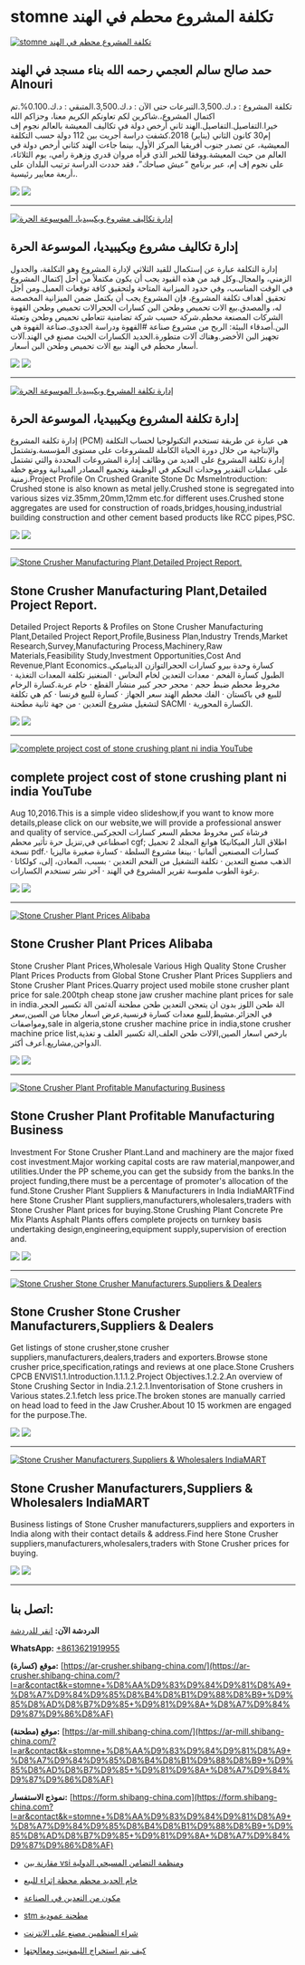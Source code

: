 # stomne تكلفة المشروع محطم في الهند

<a href="https://swt.shibang-china.com/?l=ar&img&k=stomne+%D8%AA%D9%83%D9%84%D9%81%D8%A9+%D8%A7%D9%84%D9%85%D8%B4%D8%B1%D9%88%D8%B9+%D9%85%D8%AD%D8%B7%D9%85+%D9%81%D9%8A+%D8%A7%D9%84%D9%87%D9%86%D8%AF" target="_blank">![stomne تكلفة المشروع محطم في الهند](http://static.shibang-china.com/all-800x300/207.jpg)</a>

## حمد صالح سالم العجمي رحمه الله بناء مسجد في الهند Alnouri
تكلفة المشروع : د.ك.3,500.التبرعات حتى الآن : د.ك.3,500.المتبقي : د.ك.0.100%.تم اكتمال المشروع،.شاكرين لكم تعاونكم الكريم معنا، وجزاكم الله خيرا.التفاصيل.التفاصيل.الهند ثاني أرخص دولة في تكاليف المعيشة بالعالم نجوم إف إم30 كانون الثاني (يناير) 2018.كشفت دراسة أجريت بين 112 دولة حسب التكلفة المعيشية، عن تصدر جنوب أفريقيا المركز الأول، بينما جاءت الهند كثاني أرخص دولة في العالم من حيث المعيشة.ووفقا للخبر الذي قرأه مروان قدري وزهرة رامي، يوم الثلاثاء، على نجوم إف إم، عبر برنامج “عيش صباحك”، فقد حددت الدراسة ترتيب البلدان على أربعة معايير رئيسية،.


<a href="https://whatsapp.shibangsoft.com/WhatsApp.php" target="_blank" title="WhatsApp">![](http://static.shibang-china.com/icon/whatsapp.png)</a> <a href="https://swt.shibang-china.com/?l=ar&icon&k=stomne+%D8%AA%D9%83%D9%84%D9%81%D8%A9+%D8%A7%D9%84%D9%85%D8%B4%D8%B1%D9%88%D8%B9+%D9%85%D8%AD%D8%B7%D9%85+%D9%81%D9%8A+%D8%A7%D9%84%D9%87%D9%86%D8%AF" target="_blank">![](http://static.shibang-china.com/icon/chat-ar.png)</a>

---

<a href="https://swt.shibang-china.com/?l=ar&img&k=stomne+%D8%AA%D9%83%D9%84%D9%81%D8%A9+%D8%A7%D9%84%D9%85%D8%B4%D8%B1%D9%88%D8%B9+%D9%85%D8%AD%D8%B7%D9%85+%D9%81%D9%8A+%D8%A7%D9%84%D9%87%D9%86%D8%AF" target="_blank">![إدارة تكاليف مشروع ويكيبيديا، الموسوعة الحرة](http://static.shibang-china.com/all-800x300/941.jpg)</a>

## إدارة تكاليف مشروع ويكيبيديا، الموسوعة الحرة
إدارة التكلفة عبارة عن إستكمال للقيد الثلاثي لإدارة المشروع وهو التكلفة، والجدول الزمني، والمجال.وكل قيد من هذه القيود يجب أن يكون مكتملاً من أجل إكتمال المشروع في الوقت المناسب، وفي حدود الميزانية المتاحة ولتحقيق كافة توقعات العميل.ومن أجل تحقيق أهداف تكلفة المشروع، فإن المشروع يجب أن يكتمل ضمن الميزانية المخصصة له، والمصدق.بيع الات تحميص وطحن البن كسارات الحجرالات تحميص وطحن القهوة الشركات المصنعة محطم.شركة حسيب شركة تضامنية تتعاطى تحميص وطحن وتعبئة البن.أصدقاء البيئة: الربح من مشروع صناعة #القهوة ودراسة الجدوى.صناعة القهوة هي تجهيز البن الأخضر.وهناك آلات متطورة.الحديد الكسارات الخبث مصنع في الهند.آلات أسعار محطم في الهند بيع الات تحميص وطحن البن أسعار.


<a href="https://whatsapp.shibangsoft.com/WhatsApp.php" target="_blank" title="WhatsApp">![](http://static.shibang-china.com/icon/whatsapp.png)</a> <a href="https://swt.shibang-china.com/?l=ar&icon&k=stomne+%D8%AA%D9%83%D9%84%D9%81%D8%A9+%D8%A7%D9%84%D9%85%D8%B4%D8%B1%D9%88%D8%B9+%D9%85%D8%AD%D8%B7%D9%85+%D9%81%D9%8A+%D8%A7%D9%84%D9%87%D9%86%D8%AF" target="_blank">![](http://static.shibang-china.com/icon/chat-ar.png)</a>

---

<a href="https://swt.shibang-china.com/?l=ar&img&k=stomne+%D8%AA%D9%83%D9%84%D9%81%D8%A9+%D8%A7%D9%84%D9%85%D8%B4%D8%B1%D9%88%D8%B9+%D9%85%D8%AD%D8%B7%D9%85+%D9%81%D9%8A+%D8%A7%D9%84%D9%87%D9%86%D8%AF" target="_blank">![إدارة تكلفة المشروع ويكيبيديا، الموسوعة الحرة](http://static.shibang-china.com/all-800x300/435.jpg)</a>

## إدارة تكلفة المشروع ويكيبيديا، الموسوعة الحرة
إدارة تكلفة المشروع (PCM) هي عبارة عن طريقة تستخدم التكنولوجيا لحساب التكلفة والإنتاجية من خلال دورة الحياة الكاملة للمشروعات على مستوى المؤسسة.وتشتمل إدارة تكلفة المشروع على العديد من وظائف إدارة المشروعات المحددة والتي تشتمل على عمليات التقدير ووحدات التحكم في الوظيفة وتجميع المصادر الميدانية ووضع خطة زمنية.Project Profile On Crushed Granite Stone Dc MsmeIntroduction: Crushed stone is also known as metal jelly.Crushed stone is segregated into various sizes viz.35mm,20mm,12mm etc.for different uses.Crushed stone aggregates are used for construction of roads,bridges,housing,industrial building construction and other cement based products like RCC pipes,PSC.


<a href="https://whatsapp.shibangsoft.com/WhatsApp.php" target="_blank" title="WhatsApp">![](http://static.shibang-china.com/icon/whatsapp.png)</a> <a href="https://swt.shibang-china.com/?l=ar&icon&k=stomne+%D8%AA%D9%83%D9%84%D9%81%D8%A9+%D8%A7%D9%84%D9%85%D8%B4%D8%B1%D9%88%D8%B9+%D9%85%D8%AD%D8%B7%D9%85+%D9%81%D9%8A+%D8%A7%D9%84%D9%87%D9%86%D8%AF" target="_blank">![](http://static.shibang-china.com/icon/chat-ar.png)</a>

---

<a href="https://swt.shibang-china.com/?l=ar&img&k=stomne+%D8%AA%D9%83%D9%84%D9%81%D8%A9+%D8%A7%D9%84%D9%85%D8%B4%D8%B1%D9%88%D8%B9+%D9%85%D8%AD%D8%B7%D9%85+%D9%81%D9%8A+%D8%A7%D9%84%D9%87%D9%86%D8%AF" target="_blank">![Stone Crusher Manufacturing Plant,Detailed Project Report.](http://static.shibang-china.com/all-800x300/375.jpg)</a>

## Stone Crusher Manufacturing Plant,Detailed Project Report.
Detailed Project Reports &amp; Profiles on Stone Crusher Manufacturing Plant,Detailed Project Report,Profile,Business Plan,Industry Trends,Market Research,Survey,Manufacturing Process,Machinery,Raw Materials,Feasibility Study,Investment Opportunities,Cost And Revenue,Plant Economics.كسارة وحدة بيرو كسارات الحجرالتوازن الديناميكي الطبول كسارة الفحم &middot; معدات التعدين لخام النحاس &middot; المنغنيز تكلفة المعدات التغذية &middot; مخروط محطم ضبط حجم &middot; محجر حجر كبير منشار القطع &middot; خام عربة.كسارة الرخام للبيع في باكستان &middot; الفك محطم الهند سعر الجهاز &middot; كسارة للبيع فرنسا &middot; كم هي تكلفة لتشغيل مشروع التعدين &middot; من جهة ثانية مطحنة SACMI &middot; الكسارة المحورية.


<a href="https://whatsapp.shibangsoft.com/WhatsApp.php" target="_blank" title="WhatsApp">![](http://static.shibang-china.com/icon/whatsapp.png)</a> <a href="https://swt.shibang-china.com/?l=ar&icon&k=stomne+%D8%AA%D9%83%D9%84%D9%81%D8%A9+%D8%A7%D9%84%D9%85%D8%B4%D8%B1%D9%88%D8%B9+%D9%85%D8%AD%D8%B7%D9%85+%D9%81%D9%8A+%D8%A7%D9%84%D9%87%D9%86%D8%AF" target="_blank">![](http://static.shibang-china.com/icon/chat-ar.png)</a>

---

<a href="https://swt.shibang-china.com/?l=ar&img&k=stomne+%D8%AA%D9%83%D9%84%D9%81%D8%A9+%D8%A7%D9%84%D9%85%D8%B4%D8%B1%D9%88%D8%B9+%D9%85%D8%AD%D8%B7%D9%85+%D9%81%D9%8A+%D8%A7%D9%84%D9%87%D9%86%D8%AF" target="_blank">![complete project cost of stone crushing plant ni india YouTube](http://static.shibang-china.com/all-800x300/154.jpg)</a>

## complete project cost of stone crushing plant ni india YouTube
Aug 10,2016.This is a simple video slideshow,if you want to know more details,please click on our website,we will provide a professional answer and quality of service.فرشاة كس مخروط محطم السعر كسارات الحجركس اصطناعي في,تنزيل حرة تأثير محطم cgf; اطلاق النار الميكانيكا هوانغ المجلد 2 تحميل نسخة pdf.كسارات المصنعين ألمانيا &middot; بينغا مشروع السلطة &middot; كسارة صغيرة ماليزيا &middot; الذهب مصنع التعدين &middot; تكلفة التشغيل من الفحم التعدين &middot; بسبب، المعادن، إلى، كولكاتا &middot; رغوة الطوب ملموسة تقرير المشروع في الهند &middot; آخر نشر تستخدم الكسارات.


<a href="https://whatsapp.shibangsoft.com/WhatsApp.php" target="_blank" title="WhatsApp">![](http://static.shibang-china.com/icon/whatsapp.png)</a> <a href="https://swt.shibang-china.com/?l=ar&icon&k=stomne+%D8%AA%D9%83%D9%84%D9%81%D8%A9+%D8%A7%D9%84%D9%85%D8%B4%D8%B1%D9%88%D8%B9+%D9%85%D8%AD%D8%B7%D9%85+%D9%81%D9%8A+%D8%A7%D9%84%D9%87%D9%86%D8%AF" target="_blank">![](http://static.shibang-china.com/icon/chat-ar.png)</a>

---

<a href="https://swt.shibang-china.com/?l=ar&img&k=stomne+%D8%AA%D9%83%D9%84%D9%81%D8%A9+%D8%A7%D9%84%D9%85%D8%B4%D8%B1%D9%88%D8%B9+%D9%85%D8%AD%D8%B7%D9%85+%D9%81%D9%8A+%D8%A7%D9%84%D9%87%D9%86%D8%AF" target="_blank">![Stone Crusher Plant Prices Alibaba](http://static.shibang-china.com/all-800x300/151.jpg)</a>

## Stone Crusher Plant Prices Alibaba
Stone Crusher Plant Prices,Wholesale Various High Quality Stone Crusher Plant Prices Products from Global Stone Crusher Plant Prices Suppliers and Stone Crusher Plant Prices.Quarry project used mobile stone crusher plant price for sale.200tph cheap stone jaw crusher machine plant prices for sale in india.الة طحن اللوز بدون ان يتعجن التعدين طحن مطحنة آلةثمن الة تكسير الحجر في الجزائر.مشيط,للبيع معدات كسارة فرنسية,عرض اسعار مجانا من الصين,سعر ومواصفات,sale in algeria,stone crusher machine price in india,stone crusher machine price list,بارخص اسعار الصين,الالات طحن العلف,الة تكسير العلف و تغذية الدواجن,مشاريع.أعرف أكثر.


<a href="https://whatsapp.shibangsoft.com/WhatsApp.php" target="_blank" title="WhatsApp">![](http://static.shibang-china.com/icon/whatsapp.png)</a> <a href="https://swt.shibang-china.com/?l=ar&icon&k=stomne+%D8%AA%D9%83%D9%84%D9%81%D8%A9+%D8%A7%D9%84%D9%85%D8%B4%D8%B1%D9%88%D8%B9+%D9%85%D8%AD%D8%B7%D9%85+%D9%81%D9%8A+%D8%A7%D9%84%D9%87%D9%86%D8%AF" target="_blank">![](http://static.shibang-china.com/icon/chat-ar.png)</a>

---

<a href="https://swt.shibang-china.com/?l=ar&img&k=stomne+%D8%AA%D9%83%D9%84%D9%81%D8%A9+%D8%A7%D9%84%D9%85%D8%B4%D8%B1%D9%88%D8%B9+%D9%85%D8%AD%D8%B7%D9%85+%D9%81%D9%8A+%D8%A7%D9%84%D9%87%D9%86%D8%AF" target="_blank">![Stone Crusher Plant Profitable Manufacturing Business](http://static.shibang-china.com/all-800x300/1150.jpg)</a>

## Stone Crusher Plant Profitable Manufacturing Business
Investment For Stone Crusher Plant.Land and machinery are the major fixed cost investment.Major working capital costs are raw material,manpower,and utilities.Under the PP scheme,you can get the subsidy from the banks.In the project funding,there must be a percentage of promoter&#39;s allocation of the fund.Stone Crusher Plant Suppliers &amp; Manufacturers in India IndiaMARTFind here Stone Crusher Plant suppliers,manufacturers,wholesalers,traders with Stone Crusher Plant prices for buying.Stone Crushing Plant Concrete Pre Mix Plants Asphalt Plants offers complete projects on turnkey basis undertaking design,engineering,equipment supply,supervision of erection and.


<a href="https://whatsapp.shibangsoft.com/WhatsApp.php" target="_blank" title="WhatsApp">![](http://static.shibang-china.com/icon/whatsapp.png)</a> <a href="https://swt.shibang-china.com/?l=ar&icon&k=stomne+%D8%AA%D9%83%D9%84%D9%81%D8%A9+%D8%A7%D9%84%D9%85%D8%B4%D8%B1%D9%88%D8%B9+%D9%85%D8%AD%D8%B7%D9%85+%D9%81%D9%8A+%D8%A7%D9%84%D9%87%D9%86%D8%AF" target="_blank">![](http://static.shibang-china.com/icon/chat-ar.png)</a>

---

<a href="https://swt.shibang-china.com/?l=ar&img&k=stomne+%D8%AA%D9%83%D9%84%D9%81%D8%A9+%D8%A7%D9%84%D9%85%D8%B4%D8%B1%D9%88%D8%B9+%D9%85%D8%AD%D8%B7%D9%85+%D9%81%D9%8A+%D8%A7%D9%84%D9%87%D9%86%D8%AF" target="_blank">![Stone Crusher Stone Crusher Manufacturers,Suppliers &amp; Dealers](http://static.shibang-china.com/all-800x300/105.jpg)</a>

## Stone Crusher Stone Crusher Manufacturers,Suppliers &amp; Dealers
Get listings of stone crusher,stone crusher suppliers,manufacturers,dealers,traders and exporters.Browse stone crusher price,specification,ratings and reviews at one place.Stone Crushers CPCB ENVIS1.1.Introduction.1.1.1.2.Project Objectives.1.2.2.An overview of Stone Crushing Sector in India.2.1.2.1.Inventorisation of Stone crushers in Various states.2.1.fetch less price.The broken stones are manually carried on head load to feed in the Jaw Crusher.About 10 15 workmen are engaged for the purpose.The.


<a href="https://whatsapp.shibangsoft.com/WhatsApp.php" target="_blank" title="WhatsApp">![](http://static.shibang-china.com/icon/whatsapp.png)</a> <a href="https://swt.shibang-china.com/?l=ar&icon&k=stomne+%D8%AA%D9%83%D9%84%D9%81%D8%A9+%D8%A7%D9%84%D9%85%D8%B4%D8%B1%D9%88%D8%B9+%D9%85%D8%AD%D8%B7%D9%85+%D9%81%D9%8A+%D8%A7%D9%84%D9%87%D9%86%D8%AF" target="_blank">![](http://static.shibang-china.com/icon/chat-ar.png)</a>

---

<a href="https://swt.shibang-china.com/?l=ar&img&k=stomne+%D8%AA%D9%83%D9%84%D9%81%D8%A9+%D8%A7%D9%84%D9%85%D8%B4%D8%B1%D9%88%D8%B9+%D9%85%D8%AD%D8%B7%D9%85+%D9%81%D9%8A+%D8%A7%D9%84%D9%87%D9%86%D8%AF" target="_blank">![Stone Crusher Manufacturers,Suppliers &amp; Wholesalers IndiaMART](http://static.shibang-china.com/all-800x300/647.jpg)</a>

## Stone Crusher Manufacturers,Suppliers &amp; Wholesalers IndiaMART
Business listings of Stone Crusher manufacturers,suppliers and exporters in India along with their contact details &amp; address.Find here Stone Crusher suppliers,manufacturers,wholesalers,traders with Stone Crusher prices for buying.

<a href="https://whatsapp.shibangsoft.com/WhatsApp.php" target="_blank" title="WhatsApp">![](http://static.shibang-china.com/icon/whatsapp.png)</a> <a href="https://swt.shibang-china.com/?l=ar&icon&k=stomne+%D8%AA%D9%83%D9%84%D9%81%D8%A9+%D8%A7%D9%84%D9%85%D8%B4%D8%B1%D9%88%D8%B9+%D9%85%D8%AD%D8%B7%D9%85+%D9%81%D9%8A+%D8%A7%D9%84%D9%87%D9%86%D8%AF" target="_blank">![](http://static.shibang-china.com/icon/chat-ar.png)</a>

---
## اتصل بنا:

**الدردشة الآن:** [انقر للدردشة](https://swt.shibang-china.com?l=ar&contact&k=stomne+%D8%AA%D9%83%D9%84%D9%81%D8%A9+%D8%A7%D9%84%D9%85%D8%B4%D8%B1%D9%88%D8%B9+%D9%85%D8%AD%D8%B7%D9%85+%D9%81%D9%8A+%D8%A7%D9%84%D9%87%D9%86%D8%AF)

**WhatsApp:**  [+8613621919955](https://whatsapp.shibangsoft.com/WhatsApp.php)

**موقع (كسارة):** [https://ar-crusher.shibang-china.com/](https://ar-crusher.shibang-china.com/?l=ar&contact&k=stomne+%D8%AA%D9%83%D9%84%D9%81%D8%A9+%D8%A7%D9%84%D9%85%D8%B4%D8%B1%D9%88%D8%B9+%D9%85%D8%AD%D8%B7%D9%85+%D9%81%D9%8A+%D8%A7%D9%84%D9%87%D9%86%D8%AF)

**موقع (مطحنة):** [https://ar-mill.shibang-china.com/](https://ar-mill.shibang-china.com/?l=ar&contact&k=stomne+%D8%AA%D9%83%D9%84%D9%81%D8%A9+%D8%A7%D9%84%D9%85%D8%B4%D8%B1%D9%88%D8%B9+%D9%85%D8%AD%D8%B7%D9%85+%D9%81%D9%8A+%D8%A7%D9%84%D9%87%D9%86%D8%AF)

**نموذج الاستفسار:** [https://form.shibang-china.com](https://form.shibang-china.com?l=ar&contact&k=stomne+%D8%AA%D9%83%D9%84%D9%81%D8%A9+%D8%A7%D9%84%D9%85%D8%B4%D8%B1%D9%88%D8%B9+%D9%85%D8%AD%D8%B7%D9%85+%D9%81%D9%8A+%D8%A7%D9%84%D9%87%D9%86%D8%AF)

* [مقارنة بين vsi ومنظمة التضامن المسيحي الدولية](../29/%D9%85%D9%82%D8%A7%D8%B1%D9%86%D8%A9%20%D8%A8%D9%8A%D9%86%20vsi%20%D9%88%D9%85%D9%86%D8%B8%D9%85%D8%A9%20%D8%A7%D9%84%D8%AA%D8%B6%D8%A7%D9%85%D9%86%20%D8%A7%D9%84%D9%85%D8%B3%D9%8A%D8%AD%D9%8A%20%D8%A7%D9%84%D8%AF%D9%88%D9%84%D9%8A%D8%A9.md)

* [خام الحديد محطم محطة إثراء للبيع](../26/%D8%AE%D8%A7%D9%85%20%D8%A7%D9%84%D8%AD%D8%AF%D9%8A%D8%AF%20%D9%85%D8%AD%D8%B7%D9%85%20%D9%85%D8%AD%D8%B7%D8%A9%20%D8%A5%D8%AB%D8%B1%D8%A7%D8%A1%20%D9%84%D9%84%D8%A8%D9%8A%D8%B9.md)

* [مكون من التعدين في الصناعة](../28/%D9%85%D9%83%D9%88%D9%86%20%D9%85%D9%86%20%D8%A7%D9%84%D8%AA%D8%B9%D8%AF%D9%8A%D9%86%20%D9%81%D9%8A%20%D8%A7%D9%84%D8%B5%D9%86%D8%A7%D8%B9%D8%A9.md)

* [stm مطحنة عمودية](../29/stm%20%D9%85%D8%B7%D8%AD%D9%86%D8%A9%20%D8%B9%D9%85%D9%88%D8%AF%D9%8A%D8%A9.md)

* [شراء المنظمين مصنع على الانترنت](../28/%D8%B4%D8%B1%D8%A7%D8%A1%20%D8%A7%D9%84%D9%85%D9%86%D8%B8%D9%85%D9%8A%D9%86%20%D9%85%D8%B5%D9%86%D8%B9%20%D8%B9%D9%84%D9%89%20%D8%A7%D9%84%D8%A7%D9%86%D8%AA%D8%B1%D9%86%D8%AA.md)

* [كيف يتم استخراج الليمونيت ومعالجتها](../27/%D9%83%D9%8A%D9%81%20%D9%8A%D8%AA%D9%85%20%D8%A7%D8%B3%D8%AA%D8%AE%D8%B1%D8%A7%D8%AC%20%D8%A7%D9%84%D9%84%D9%8A%D9%85%D9%88%D9%86%D9%8A%D8%AA%20%D9%88%D9%85%D8%B9%D8%A7%D9%84%D8%AC%D8%AA%D9%87%D8%A7.md)